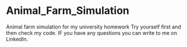 # Animal_Farm_Simulation
Animal farm simulation for my university homework
Try yourself first and then check my code. 
IF you have any questions you can write to me on LinkedIn. 
